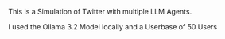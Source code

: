 This is a Simulation of Twitter with multiple LLM Agents. 

I used the Ollama 3.2 Model locally and a Userbase of 50 Users
